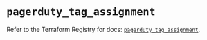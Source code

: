 # `pagerduty_tag_assignment`

Refer to the Terraform Registry for docs: [`pagerduty_tag_assignment`](https://registry.terraform.io/providers/pagerduty/pagerduty/3.15.0/docs/resources/tag_assignment).
